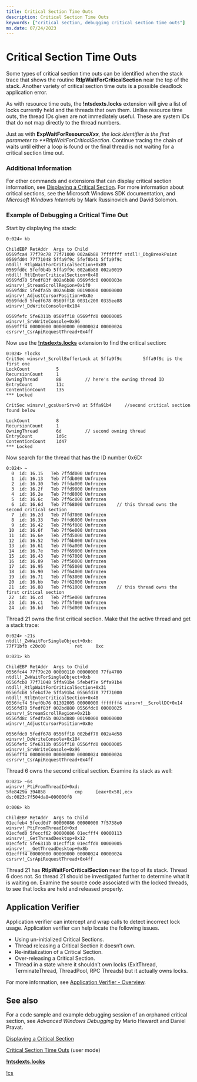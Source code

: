 ```yaml
---
title: Critical Section Time Outs
description: Critical Section Time Outs
keywords: ["critical section, debugging critical section time outs"]
ms.date: 07/24/2023
---
```


# Critical Section Time Outs

Some types of critical section time outs can be identified when the stack trace that shows the routine **RtlpWaitForCriticalSection** near the top of the stack. Another variety of critical section time outs is a possible deadlock application error.

As with resource time outs, the **!ntsdexts.locks** extension will give a list of locks currently held and the threads that own them. Unlike resource time outs, the thread IDs given are not immediately useful. These are system IDs that do not map directly to the thread numbers.

Just as with <strong>ExpWaitForResource*Xxx</strong><em>, the lock identifier is the first parameter to **RtlpWaitForCriticalSection</em>*. Continue tracing the chain of waits until either a loop is found or the final thread is not waiting for a critical section time out.

### Additional Information

For other commands and extensions that can display critical section information, see [Displaying a Critical Section](displaying-a-critical-section.md). For more information about critical sections, see the Microsoft Windows SDK documentation, and *Microsoft Windows Internals* by Mark Russinovich and David Solomon.

### Example of Debugging a Critical Time Out

Start by displaying the stack:

```dbgcmd
0:024> kb

ChildEBP RetAddr  Args to Child
0569fca4 77f79c78 77f71000 002a6b88 7fffffff ntdll!_DbgBreakPoint
0569fd04 77f71048 5ffa9f9c 5fef0b4b 5ffa9f9c ntdll!_RtlpWaitForCriticalSection+0x89
0569fd0c 5fef0b4b 5ffa9f9c 002a6b88 002a0019 ntdll!_RtlEnterCriticalSection+0x48
0569fd70 5fedf83f 002a6b88 0569fdc0 0000003e winsrv!_StreamScrollRegion+0x1f0
0569fd8c 5fedfa5b 002a6b88 00190000 00000000 winsrv!_AdjustCursorPosition+0x8e
0569fdc0 5fedf678 0569ff18 0031c200 0335ee88 winsrv!_DoWriteConsole+0x104

0569fefc 5fe6311b 0569ff18 0569ffd0 00000005 winsrv!_SrvWriteConsole+0x96
0569fff4 00000000 00000000 00000024 00000024 csrsrv!_CsrApiRequestThread+0x4ff 
```

Now use the [**!ntsdexts.locks**](-locks---ntsdexts-locks-.md) extension to find the critical section:

```dbgcmd
0:024> !locks 
CritSec winsrv!_ScrollBufferLock at 5ffa9f9c        5ffa9f9c is the first one 
LockCount          5
RecursionCount     1
OwningThread       88         // here's the owning thread ID 
EntryCount         11c
ContentionCount    135
*** Locked

CritSec winsrv!_gcsUserSrv+0 at 5ffa91b4     //second critical section found below 

LockCount          8
RecursionCount     1
OwningThread       6d         // second owning thread 
EntryCount         1d6c
ContentionCount    1d47
*** Locked 
```

Now search for the thread that has the ID number 0x6D:

```dbgcmd
0:024> ~ 
  0  id: 16.15   Teb 7ffdd000 Unfrozen
  1  id: 16.13   Teb 7ffdb000 Unfrozen
  2  id: 16.30   Teb 7ffda000 Unfrozen
  3  id: 16.2f   Teb 7ffd9000 Unfrozen
  4  id: 16.2e   Teb 7ffd8000 Unfrozen
  5  id: 16.6c   Teb 7ff6c000 Unfrozen
  6  id: 16.6d   Teb 7ff68000 Unfrozen    // this thread owns the second critical section
  7  id: 16.2d   Teb 7ffd7000 Unfrozen
  8  id: 16.33   Teb 7ffd6000 Unfrozen
  9  id: 16.42   Teb 7ff6f000 Unfrozen
 10  id: 16.6f   Teb 7ff6e000 Unfrozen
 11  id: 16.6e   Teb 7ffd5000 Unfrozen
 12  id: 16.52   Teb 7ff6b000 Unfrozen
 13  id: 16.61   Teb 7ff6a000 Unfrozen
 14  id: 16.7e   Teb 7ff69000 Unfrozen
 15  id: 16.43   Teb 7ff67000 Unfrozen
 16  id: 16.89   Teb 7ff50000 Unfrozen
 17  id: 16.95   Teb 7ff65000 Unfrozen
 18  id: 16.90   Teb 7ff64000 Unfrozen
 19  id: 16.71   Teb 7ff63000 Unfrozen
 20  id: 16.bb   Teb 7ff62000 Unfrozen
 21  id: 16.88   Teb 7ff61000 Unfrozen    // this thread owns the first critical section
 22  id: 16.cd   Teb 7ff5e000 Unfrozen
 23  id: 16.c1   Teb 7ff5f000 Unfrozen
 24  id: 16.bd   Teb 7ff5d000 Unfrozen 
```

Thread 21 owns the first critical section. Make that the active thread and get a stack trace:

```dbgcmd
0:024> ~21s
ntdll!_ZwWaitForSingleObject+0xb:
77f71bfb c20c00           ret     0xc

0:021> kb

ChildEBP RetAddr  Args to Child
0556fc44 77f79c20 00000110 00000000 77fa4700 ntdll!_ZwWaitForSingleObject+0xb
0556fcb0 77f71048 5ffa91b4 5feb4f7e 5ffa91b4 ntdll!_RtlpWaitForCriticalSection+0x31
0556fcb8 5feb4f7e 5ffa91b4 0556fd70 77f71000 ntdll!_RtlEnterCriticalSection+0x48
0556fcf4 5fef0b76 01302005 00000000 fffffff4 winsrv!__ScrollDC+0x14
0556fd70 5fedf83f 002bd880 0556fdc0 00000025 winsrv!_StreamScrollRegion+0x21b
0556fd8c 5fedfa5b 002bd880 00190000 00000000 winsrv!_AdjustCursorPosition+0x8e

0556fdc0 5fedf678 0556ff18 002bdf70 002a4d58 winsrv!_DoWriteConsole+0x104
0556fefc 5fe6311b 0556ff18 0556ffd0 00000005 winsrv!_SrvWriteConsole+0x96
0556fff4 00000000 00000000 00000024 00000024 csrsrv!_CsrApiRequestThread+0x4ff 
```

Thread 6 owns the second critical section. Examine its stack as well:

```dbgcmd
0:021> ~6s
winsrv!_PtiFromThreadId+0xd:
5fe8429a 394858           cmp     [eax+0x58],ecx    ds:0023:7f504da8=000000f8

0:006> kb

ChildEBP RetAddr  Args to Child
01ecfeb4 5fecd0d7 00000086 00000000 7f5738e0 winsrv!_PtiFromThreadId+0xd
01ecfed0 5feccf62 00000086 01ecfff4 00000113 winsrv!__GetThreadDesktop+0x12
01ecfefc 5fe6311b 01ecff18 01ecffd0 00000005 winsrv!___GetThreadDesktop+0x8b
01ecfff4 00000000 00000000 00000024 00000024 csrsrv!_CsrApiRequestThread+0x4ff 
```

Thread 21 has **RtlpWaitForCriticalSection** near the top of its stack. Thread 6 does not. So thread 21 should be investigated further to determine what it is waiting on. Examine the source code associated with  the locked threads, to see that locks are held and released properly.

## Application Verifier

Application verifier can intercept and wrap calls to detect incorrect lock usage. Application verifier can help locate the following issues.

- Using un-initialized Critical Sections.
- Thread releasing a Critical Section it doesn’t own.
- Re-initialization of a Critical Section.
- Over-releasing a Critical Section.
- Thread in a state where it shouldn’t own locks (ExitThread, TerminateThread, ThreadPool, RPC Threads) but it actually owns locks.

For more information, see [Application Verifier - Overview](../devtest/application-verifier.md).

## See also

For a code sample and example debugging session of an orphaned critical section, see *Advanced Windows Debugging* by Mario Hewardt and Daniel Pravat.

[Displaying a Critical Section](displaying-a-critical-section.md)

[Critical Section Time Outs](critical-section-time-outs.md) (user mode)

[**!ntsdexts.locks**](-locks---ntsdexts-locks-.md) 

[!cs ](-cs.md)
